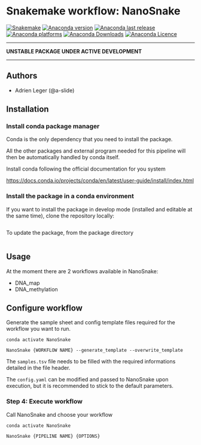 # Snakemake workflow: NanoSnake

[![Snakemake](https://img.shields.io/badge/snakemake-≥5.4.2-brightgreen.svg)](https://snakemake.bitbucket.io)
[![Anaconda version](https://anaconda.org/aleg/nanosnake/badges/version.svg)](https://anaconda.org/aleg/nanosnake)
[![Anaconda last release](https://anaconda.org/aleg/nanosnake/badges/latest_release_relative_date.svg)](https://anaconda.org/aleg/nanosnake)
[![Anaconda platforms](https://anaconda.org/aleg/nanosnake/badges/platforms.svg)](https://anaconda.org/aleg/nanosnake)
[![Anaconda Downloads](https://anaconda.org/aleg/nanosnake/badges/downloads.svg)](https://anaconda.org/aleg/nanosnake)
[![Anaconda Licence](https://anaconda.org/aleg/nanosnake/badges/license.svg)](https://anaconda.org/aleg/nanosnake)

---

**UNSTABLE PACKAGE UNDER ACTIVE DEVELOPMENT**

---

## Authors

* Adrien Leger (@a-slide)

## Installation

### Install conda package manager

Conda is the only dependency that you need to install the package.

All the other packages and external program needed for this pipeline will then be automatically handled by conda itself.

Install conda following the official documentation for you system

https://docs.conda.io/projects/conda/en/latest/user-guide/install/index.html

### Install the package in a conda environment

If you want to install the package in develop mode (installed and editable at the same time), clone the repository locally:

```
```


To update the package, from the package directory

```
```

## Usage

At the moment there are 2 workflows available in NanoSnake:
* DNA_map
* DNA_methylation

## Configure workflow

Generate the sample sheet and config template files required for the workflow you want to run.

```
conda activate NanoSnake

NanoSnake {WORKFLOW NAME} --generate_template --overwrite_template
```

The `samples.tsv` file needs to be filled with the required informations detailed in the file header.

The `config.yaml` can be modified and passed to NanoSnake upon execution, but it is recommended to stick to the default parameters.


### Step 4: Execute workflow

Call NanoSnake and choose your workflow

```
conda activate NanoSnake

NanoSnake {PIPELINE NAME} {OPTIONS}
```
